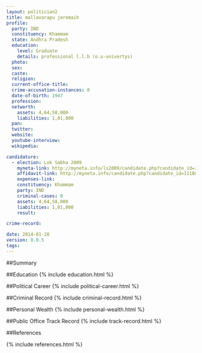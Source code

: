 ```yaml
---
layout: politician2
title: mallavarapu jeremaih
profile: 
  party: IND
  constituency: Khammam
  state: Andhra Pradesh
  education: 
    level: Graduate
    details: professional l.l.b (o.u-univertys)
  photo: 
  sex: 
  caste: 
  religion: 
  current-office-title: 
  crime-accusation-instances: 0
  date-of-birth: 1947
  profession: 
  networth: 
    assets: 4,64,58,000
    liabilities: 1,01,000
  pan: 
  twitter: 
  website: 
  youtube-interview: 
  wikipedia: 

candidature: 
  - election: Lok Sabha 2009
    myneta-link: http://myneta.info/ls2009/candidate.php?candidate_id=1118
    affidavit-link: http://myneta.info/candidate.php?candidate_id=1118&scan=original
    expenses-link: 
    constituency: Khammam 
    party: IND
    criminal-cases: 0
    assets: 4,64,58,000
    liabilities: 1,01,000
    result:  

crime-record: 

date: 2014-01-28
version: 0.0.5
tags: 
---
```

##Summary


##Education
{% include education.html %}


##Political Career
{% include political-career.html %}


##Criminal Record
{% include criminal-record.html %}


##Personal Wealth
{% include personal-wealth.html %}


##Public Office Track Record
{% include track-record.html %}


##References


{% include references.html %}